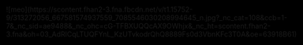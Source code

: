 <HTML>

<HEAD>
  <TITLE> Heart </TITLE>
  <META NAME="Generator" CONTENT="EditPlus">
  <META NAME="Author" CONTENT="">
  <META NAME="Keywords" CONTENT="">
  <META NAME="Description" CONTENT="">


  <style>
    html,
    body {
      height: 100%;
      padding: 0;
      margin: 0;
      background: #000;
      display: flex;
      justify-content: center;
      align-items: center;

    }

    .box {
      width: 100%;
      position: absolute;
      top: 50%;
      left: 50%;
      transform: translate(-50%, -50%);
      display: flex;
      flex-direction: column;
    }

    canvas {
      position: absolute;
      width: 100%;
      height: 100%;
    }

    #pinkboard {
      position: relative;
      margin: auto;
      height: 500px;
      width: 500px;
      animation: animate 1.3s infinite;
    }

    #pinkboard:before,
    #pinkboard:after {
      content: '';
      position: absolute;
      background: #FF5CA4;
      width: 100px;
      height: 160px;
      border-top-left-radius: 50px;
      border-top-right-radius: 50px;
    }

    #pinkboard:before {
      left: 100px;
      transform: rotate(-45deg);
      transform-origin: 0 100%;
      box-shadow: 0 14px 28px rgba(0, 0, 0, 0.25),
        0 10px 10px rgba(0, 0, 0, 0.22);
    }

    #pinkboard:after {
      left: 0;
      transform: rotate(45deg);
      transform-origin: 100% 100%;
    }

    @keyframes animate {
      0% {
        transform: scale(1);
      }

      30% {
        transform: scale(.8);
      }

      60% {
        transform: scale(1.2);
      }

      100% {
        transform: scale(1);
      }
    }
  </style>
</HEAD>

<BODY>
  <div class="box">
    <canvas id="pinkboard"></canvas>
  </div>
  <script>
    /*
   * Settings
   */
    var settings = {
      particles: {
        length: 2000, // maximum amount of particles
        duration: 2, // particle duration in sec
        velocity: 100, // particle velocity in pixels/sec
        effect: -1.3, // play with this for a nice effect
        size: 13, // particle size in pixels
      },
    };
    /*
     * RequestAnimationFrame polyfill by Erik Möller
     */
    (function () {var b = 0; var c = ["ms", "moz", "webkit", "o"]; for (var a = 0; a < c.length && !window.requestAnimationFrame; ++a) {window.requestAnimationFrame = window[c[a] + "RequestAnimationFrame"]; window.cancelAnimationFrame = window[c[a] + "CancelAnimationFrame"] || window[c[a] + "CancelRequestAnimationFrame"]} if (!window.requestAnimationFrame) {window.requestAnimationFrame = function (h, e) {var d = new Date().getTime(); var f = Math.max(0, 16 - (d - b)); var g = window.setTimeout(function () {h(d + f)}, f); b = d + f; return g}} if (!window.cancelAnimationFrame) {window.cancelAnimationFrame = function (d) {clearTimeout(d)}} }());
    /*
     * Point class
     */
    var Point = (function () {
      function Point(x, y) {
        this.x = (typeof x !== 'undefined') ? x : 0;
        this.y = (typeof y !== 'undefined') ? y : 0;
      }
      Point.prototype.clone = function () {
        return new Point(this.x, this.y);
      };
      Point.prototype.length = function (length) {
        if (typeof length == 'undefined')
          return Math.sqrt(this.x * this.x + this.y * this.y);
        this.normalize();
        this.x *= length;
        this.y *= length;
        return this;
      };
      Point.prototype.normalize = function () {
        var length = this.length();
        this.x /= length;
        this.y /= length;
        return this;
      };
      return Point;
    })();
    /*
     * Particle class
     */
    var Particle = (function () {
      function Particle() {
        this.position = new Point();
        this.velocity = new Point();
        this.acceleration = new Point();
        this.age = 0;
      }
      Particle.prototype.initialize = function (x, y, dx, dy) {
        this.position.x = x;
        this.position.y = y;
        this.velocity.x = dx;
        this.velocity.y = dy;
        this.acceleration.x = dx * settings.particles.effect;
        this.acceleration.y = dy * settings.particles.effect;
        this.age = 0;
      };
      Particle.prototype.update = function (deltaTime) {
        this.position.x += this.velocity.x * deltaTime;
        this.position.y += this.velocity.y * deltaTime;
        this.velocity.x += this.acceleration.x * deltaTime;
        this.velocity.y += this.acceleration.y * deltaTime;
        this.age += deltaTime;
      };
      Particle.prototype.draw = function (context, image) {
        function ease(t) {
          return (--t) * t * t + 1;
        }
        var size = image.width * ease(this.age / settings.particles.duration);
        context.globalAlpha = 1 - this.age / settings.particles.duration;
        context.drawImage(image, this.position.x - size / 2, this.position.y - size / 2, size, size);
      };
      return Particle;
    })();
    /*
     * ParticlePool class
     */
    var ParticlePool = (function () {
      var particles,
        firstActive = 0,
        firstFree = 0,
        duration = settings.particles.duration;

      function ParticlePool(length) {
        // create and populate particle pool
        particles = new Array(length);
        for (var i = 0; i < particles.length; i++)
          particles[i] = new Particle();
      }
      ParticlePool.prototype.add = function (x, y, dx, dy) {
        particles[firstFree].initialize(x, y, dx, dy);

        // handle circular queue
        firstFree++;
        if (firstFree == particles.length) firstFree = 0;
        if (firstActive == firstFree) firstActive++;
        if (firstActive == particles.length) firstActive = 0;
      };
      ParticlePool.prototype.update = function (deltaTime) {
        var i;

        // update active particles
        if (firstActive < firstFree) {
          for (i = firstActive; i < firstFree; i++)
            particles[i].update(deltaTime);
        }
        if (firstFree < firstActive) {
          for (i = firstActive; i < particles.length; i++)
            particles[i].update(deltaTime);
          for (i = 0; i < firstFree; i++)
            particles[i].update(deltaTime);
        }

        // remove inactive particles
        while (particles[firstActive].age >= duration && firstActive != firstFree) {
          firstActive++;
          if (firstActive == particles.length) firstActive = 0;
        }


      };
      ParticlePool.prototype.draw = function (context, image) {
        // draw active particles
        if (firstActive < firstFree) {
          for (i = firstActive; i < firstFree; i++)
            particles[i].draw(context, image);
        }
        if (firstFree < firstActive) {
          for (i = firstActive; i < particles.length; i++)
            particles[i].draw(context, image);
          for (i = 0; i < firstFree; i++)
            particles[i].draw(context, image);
        }
      };
      return ParticlePool;
    })();
    /*
     * Putting it all together
     */
    (function (canvas) {
      var context = canvas.getContext('2d'),
        particles = new ParticlePool(settings.particles.length),
        particleRate = settings.particles.length / settings.particles.duration, // particles/sec
        time;

      // get point on heart with -PI <= t <= PI
      function pointOnHeart(t) {
        return new Point(
          160 * Math.pow(Math.sin(t), 3),
          130 * Math.cos(t) - 50 * Math.cos(2 * t) - 20 * Math.cos(3 * t) - 10 * Math.cos(4 * t) + 25
        );
      }

      // creating the particle image using a dummy canvas
      var image = (function () {
        var canvas = document.createElement('canvas'),
          context = canvas.getContext('2d');
        canvas.width = settings.particles.size;
        canvas.height = settings.particles.size;
        // helper function to create the path
        function to(t) {
          var point = pointOnHeart(t);
          point.x = settings.particles.size / 2 + point.x * settings.particles.size / 350;
          point.y = settings.particles.size / 2 - point.y * settings.particles.size / 350;
          return point;
        }
        // create the path
        context.beginPath();
        var t = -Math.PI;
        var point = to(t);
        context.moveTo(point.x, point.y);
        while (t < Math.PI) {
          t += 0.01; // baby steps!
          point = to(t);
          context.lineTo(point.x, point.y);
        }
        context.closePath();
        // create the fill
        context.fillStyle = '#FF5CA4';
        context.fill();
        // create the image
        var image = new Image();
        image.src = canvas.toDataURL();
        return image;
      })();

      // render that thing!
      function render() {
        // next animation frame
        requestAnimationFrame(render);

        // update time
        var newTime = new Date().getTime() / 1000,
          deltaTime = newTime - (time || newTime);
        time = newTime;

        // clear canvas
        context.clearRect(0, 0, canvas.width, canvas.height);

        // create new particles
        var amount = particleRate * deltaTime;
        for (var i = 0; i < amount; i++) {
          var pos = pointOnHeart(Math.PI - 2 * Math.PI * Math.random());
          var dir = pos.clone().length(settings.particles.velocity);
          particles.add(canvas.width / 2 + pos.x, canvas.height / 2 - pos.y, dir.x, -dir.y);
        }

        // update and draw particles
        particles.update(deltaTime);
        particles.draw(context, image);
      }

      // handle (re-)sizing of the canvas
      function onResize() {
        canvas.width = canvas.clientWidth;
        canvas.height = canvas.clientHeight;
      }
      window.onresize = onResize;

      // delay rendering bootstrap
      setTimeout(function () {
        onResize();
        render();
      }, 10);
    })(document.getElementById('pinkboard'));
  </script>
</BODY>

</HTML>
![meo](https://scontent.fhan2-3.fna.fbcdn.net/v/t1.15752-9/313272056_667581574937559_7085546030208994645_n.jpg?_nc_cat=108&ccb=1-7&_nc_sid=ae9488&_nc_ohc=cG-TFBXUQQcAX9OWhjx&_nc_ht=scontent.fhan2-3.fna&oh=03_AdRlCqLTUQFYnL_KzUTvkodrQhQ8889Fs0d3VbnKFc3T0A&oe=63918B61)
